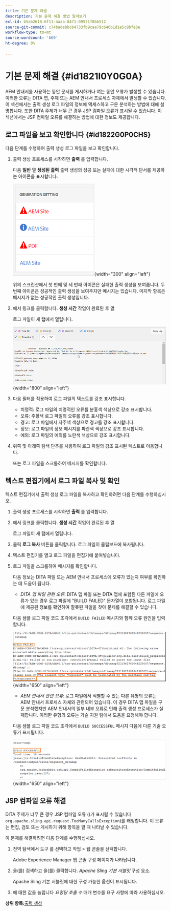 ```yaml
---
title: 기본 문제 해결
description: 기본 문제 해결 방법 알아보기
exl-id: b5ab2618-6f11-4aaa-8471-09521f8bb512
source-git-commit: c74badebbcb4733fb9caa79c646b1d1e5c8bfe8e
workflow-type: tm+mt
source-wordcount: '669'
ht-degree: 0%

---
```


# 기본 문제 해결 {#id1821I0Y0G0A}

AEM 안내서를 사용하는 동안 문서를 게시하거나 여는 동안 오류가 발생할 수 있습니다. 이러한 오류는 DITA 맵, 주제 또는 AEM 안내서 프로세스 자체에서 발생할 수 있습니다. 이 섹션에서는 출력 생성 로그 파일의 정보에 액세스하고 구문 분석하는 방법에 대해 설명합니다. 또한 DITA 주제가 너무 큰 경우 JSP 컴파일 오류가 표시될 수 있습니다. 이 섹션에서는 JSP 컴파일 오류를 해결하는 방법에 대한 정보도 제공합니다.

## 로그 파일을 보고 확인합니다 {#id1822G0P0CHS}

다음 단계를 수행하여 출력 생성 로그 파일을 보고 확인합니다.

1. 출력 생성 프로세스를 시작하면 **출력** 를 입력합니다.

   다음 **일반** 열 **생성된 출력** 출력 생성의 성공 또는 실패에 대한 시각적 단서를 제공하는 아이콘을 표시합니다.

   ![](images/output-general-settings.png){width="300" align="left"}

   위의 스크린샷에서 첫 번째 및 세 번째 아이콘은 실패한 출력 생성을 보여줍니다. 두 번째 아이콘은 성공적인 출력 생성을 보여주지만 메시지는 있습니다. 마지막 항목은 메시지가 없는 성공적인 출력 생성입니다.

1. 에서 링크를 클릭합니다. **생성 시간** 작업이 완료된 후 열

   로그 파일이 새 탭에서 열립니다.

   ![](images/log-file.png){width="800" align="left"}

1. 다음 필터를 적용하여 로그 파일의 텍스트를 강조 표시합니다.
   - 치명적: 로그 파일의 치명적인 오류를 분홍색 색상으로 강조 표시합니다.
   - 오류: 주황색 로그 파일의 오류를 강조 표시합니다.
   - 경고: 로그 파일에서 자주색 색상으로 경고를 강조 표시합니다.
   - 정보: 로그 파일의 정보 메시지를 파란색 색상으로 강조 표시합니다.
   - 예외: 로그 파일의 예외를 노란색 색상으로 강조 표시합니다.
1. 위쪽 및 아래쪽 탐색 단추를 사용하여 로그 파일의 강조 표시된 텍스트로 이동합니다.

   또는 로그 파일을 스크롤하여 메시지를 확인합니다.


## 텍스트 편집기에서 로그 파일 복사 및 확인

텍스트 편집기에서 출력 생성 로그 파일을 복사하고 확인하려면 다음 단계를 수행하십시오.

1. 출력 생성 프로세스를 시작하면 **출력** 를 입력합니다.

1. 에서 링크를 클릭합니다. **생성 시간** 작업이 완료된 후 열

   로그 파일이 새 탭에서 열립니다.

1. 클릭 **로그 복사** 버튼을 클릭합니다. 로그 파일이 클립보드에 복사됩니다.
1. 텍스트 편집기를 열고 로그 파일을 편집기에 붙여넣습니다.

1. 로그 파일을 스크롤하여 메시지를 확인합니다.

   다음 정보는 DITA 파일 또는 AEM 안내서 프로세스에 오류가 있는지 여부를 확인하는 데 도움이 됩니다.

   - *DITA 맵 파일 관련 오류*: DITA 맵 파일 또는 DITA 맵에 포함된 다른 파일에 오류가 있는 경우 로그 파일에 &quot;BUILD FAILED&quot; 문자열이 포함됩니다. 로그 파일에 제공된 정보를 확인하여 잘못된 파일을 찾아 문제를 해결할 수 있습니다.

   다음 샘플 로그 파일 코드 조각에서 `BUILD FAILED` 메시지와 함께 오류 원인을 입력합니다.

   ![](images/dita-error-in-log-file.png){width="650" align="left"}

   - *AEM 안내서 관련 오류*: 로그 파일에서 식별할 수 있는 다른 유형의 오류는 AEM 안내서 프로세스 자체와 관련되어 있습니다. 이 경우 DITA 맵 파일을 구문 분석했지만 AEM 안내서의 일부 내부 오류로 인해 출력 생성 프로세스가 실패합니다. 이러한 유형의 오류는 기술 지원 팀에서 도움을 요청해야 합니다.

   다음 샘플 로그 파일 코드 조각에서 `BUILD SUCCESSFUL` 메시지 다음에 다른 기술 오류가 표시됩니다.

   ![](images/process-error-in-log-file.png){width="650" align="left"}


## JSP 컴파일 오류 해결

DITA 주제가 너무 큰 경우 JSP 컴파일 오류 \()가 표시될 수 있습니다`org.apache.sling.api.request.TooManyCallsException`\)를 래핑합니다. 이 오류는 편집, 검토 또는 게시하기 위해 항목을 열 때 나타날 수 있습니다.

이 문제를 해결하려면 다음 단계를 수행하십시오.

1. 전역 탐색에서 도구 를 선택하고 작업 \> 웹 콘솔을 선택합니다.

   Adobe Experience Manager 웹 콘솔 구성 페이지가 나타납니다.

1. 을(를) 검색하고 을(를) 클릭합니다. *Apache Sling 기본 서블릿* 구성 요소.

   Apache Sling 기본 서블릿에 대한 구성 가능한 옵션이 표시됩니다.

1. 에 대한 값을 늘립니다 *요청당 호출 수* 매개 변수를 요구 사항에 따라 사용하십시오.


**상위 항목:**[&#x200B;출력 생성](generate-output.md)
